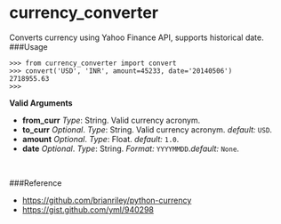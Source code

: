 # currency_converter
Converts currency using Yahoo Finance API, supports historical date.
<br>
###Usage
```
>>> from currency_converter import convert
>>> convert('USD', 'INR', amount=45233, date='20140506')
2718955.63
>>>
```
**Valid Arguments**

 - **from_curr**
*Type*: String. Valid currency acronym.
 - **to_curr**
*Optional*. *Type*: String. Valid currency acronym. *default:* `USD`.
 - **amount**
*Optional*. *Type*: Float. *default:* `1.0`.
 - **date**
*Optional*. *Type*: String. *Format:* `YYYYMMDD`.*default:* `None`.
<br>

###Reference

 - https://github.com/brianriley/python-currency
 - https://gist.github.com/yml/940298